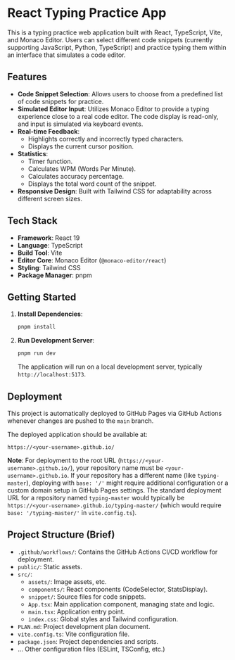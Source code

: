 # React Typing Practice App

This is a typing practice web application built with React, TypeScript, Vite, and Monaco Editor. Users can select different code snippets (currently supporting JavaScript, Python, TypeScript) and practice typing them within an interface that simulates a code editor.

## Features

*   **Code Snippet Selection**: Allows users to choose from a predefined list of code snippets for practice.
*   **Simulated Editor Input**: Utilizes Monaco Editor to provide a typing experience close to a real code editor. The code display is read-only, and input is simulated via keyboard events.
*   **Real-time Feedback**:
    *   Highlights correctly and incorrectly typed characters.
    *   Displays the current cursor position.
*   **Statistics**:
    *   Timer function.
    *   Calculates WPM (Words Per Minute).
    *   Calculates accuracy percentage.
    *   Displays the total word count of the snippet.
*   **Responsive Design**: Built with Tailwind CSS for adaptability across different screen sizes.

## Tech Stack

*   **Framework**: React 19
*   **Language**: TypeScript
*   **Build Tool**: Vite
*   **Editor Core**: Monaco Editor (`@monaco-editor/react`)
*   **Styling**: Tailwind CSS
*   **Package Manager**: pnpm

## Getting Started

1.  **Install Dependencies**:
    ```bash
    pnpm install
    ```
2.  **Run Development Server**:
    ```bash
    pnpm run dev
    ```
    The application will run on a local development server, typically `http://localhost:5173`.

## Deployment

This project is automatically deployed to GitHub Pages via GitHub Actions whenever changes are pushed to the `main` branch.

The deployed application should be available at:

`https://<your-username>.github.io/`

**Note**: For deployment to the root URL (`https://<your-username>.github.io/`), your repository name must be `<your-username>.github.io`. If your repository has a different name (like `typing-master`), deploying with `base: '/'` might require additional configuration or a custom domain setup in GitHub Pages settings. The standard deployment URL for a repository named `typing-master` would typically be `https://<your-username>.github.io/typing-master/` (which would require `base: '/typing-master/'` in `vite.config.ts`).

## Project Structure (Brief)

*   `.github/workflows/`: Contains the GitHub Actions CI/CD workflow for deployment.
*   `public/`: Static assets.
*   `src/`:
    *   `assets/`: Image assets, etc.
    *   `components/`: React components (CodeSelector, StatsDisplay).
    *   `snippet/`: Source files for code snippets.
    *   `App.tsx`: Main application component, managing state and logic.
    *   `main.tsx`: Application entry point.
    *   `index.css`: Global styles and Tailwind configuration.
*   `PLAN.md`: Project development plan document.
*   `vite.config.ts`: Vite configuration file.
*   `package.json`: Project dependencies and scripts.
*   ... Other configuration files (ESLint, TSConfig, etc.)
